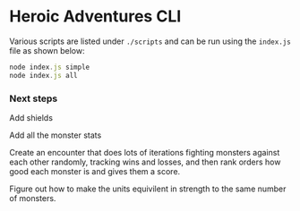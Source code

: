 # Heroic Adventures CLI

Various scripts are listed under `./scripts` and can be run using the `index.js` file as shown below:

```js
node index.js simple
node index.js all
```

### Next steps

Add shields

Add all the monster stats

Create an encounter that does lots of iterations fighting monsters
against each other randomly, tracking wins and losses, and then
rank orders how good each monster is and gives them a score.

Figure out how to make the units equivilent in strength to the same
number of monsters.
